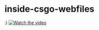 # inside-csgo-webfiles
:) 
[![Watch the video](https://i.ytimg.com/vi/oETRs9JGoqo/maxresdefault.jpg)](https://youtu.be/oETRs9JGoqo)
